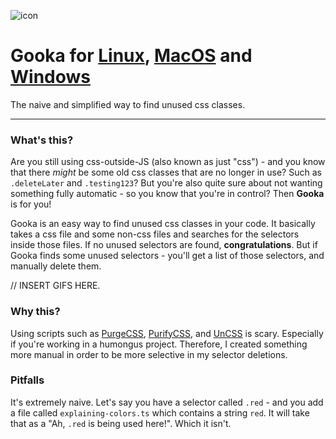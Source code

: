 ![icon](https://user-images.githubusercontent.com/14088342/107887804-f4a7ef00-6f08-11eb-8325-8ea2e2d1f214.png)

# Gooka for [Linux](/), [MacOS](/) and [Windows](/)
The naive and simplified way to find unused css classes.

---

### What's this?
Are you still using css-outside-JS (also known as just "css") - and you know that there *might* be some old css classes that are no longer in use? Such as `.deleteLater` and `.testing123`? But you're also quite sure about not wanting something fully automatic - so you know that you're in control? Then **Gooka** is for you!

Gooka is an easy way to find unused css classes in your code. It basically takes a css file and some non-css files and searches for the selectors inside those files. If no unused selectors are found, **congratulations**. But if Gooka finds some unused selectors - you'll get a list of those selectors, and manually delete them.

// INSERT GIFS HERE.

### Why this?
Using scripts such as [PurgeCSS](https://github.com/FullHuman/purgecss), [PurifyCSS](https://github.com/purifycss/purifycss), and [UnCSS](https://github.com/uncss/uncss) is scary. Especially if you're working in a humongus project. Therefore, I created something more manual in order to be more selective in my selector deletions.

### Pitfalls
It's extremely naive. Let's say you have a selector called `.red` - and you add a file called `explaining-colors.ts` which contains a string `red`. It will take that as a "Ah, `.red` is being used here!". Which it isn't. 